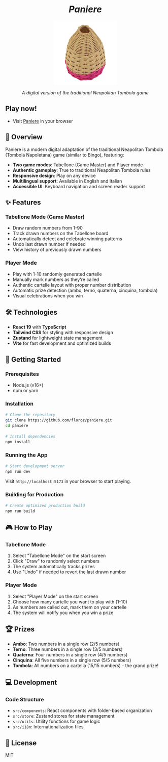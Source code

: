 <div align="center">
  <h1 style="text-align: center; font-style: italic;">Paniere</h1>
</div>

<div align="center">
  <img src="./public/images/paniere.png" alt="Paniere" width="200" />
  <p><em>A digital version of the traditional Neapolitan Tombola game</em></p>
</div>

## Play now!

- Visit [Paniere](https://paniere.netlify.app) in your browser

## 📖 Overview

Paniere is a modern digital adaptation of the traditional Neapolitan Tombola (Tombola Napoletana) game (similar to Bingo), featuring:

- **Two game modes**: Tabellone (Game Master) and Player mode
- **Authentic gameplay**: True to traditional Neapolitan Tombola rules
- **Responsive design**: Play on any device
- **Multilingual support**: Available in English and Italian
- **Accessible UI**: Keyboard navigation and screen reader support

## ✨ Features

### Tabellone Mode (Game Master)

- Draw random numbers from 1-90
- Track drawn numbers on the Tabellone board
- Automatically detect and celebrate winning patterns
- Undo last drawn number if needed
- View history of previously drawn numbers

### Player Mode

- Play with 1-10 randomly generated cartelle
- Manually mark numbers as they're called
- Authentic cartelle layout with proper number distribution
- Automatic prize detection (ambo, terno, quaterna, cinquina, tombola)
- Visual celebrations when you win

## 🛠️ Technologies

- **React 19** with **TypeScript**
- **Tailwind CSS** for styling with responsive design
- **Zustand** for lightweight state management
- **Vite** for fast development and optimized builds

## 🚀 Getting Started

### Prerequisites

- Node.js (v16+)
- npm or yarn

### Installation

```bash
# Clone the repository
git clone https://github.com/floroz/paniere.git
cd paniere

# Install dependencies
npm install
```

### Running the App

```bash
# Start development server
npm run dev
```

Visit `http://localhost:5173` in your browser to start playing.

### Building for Production

```bash
# Create optimized production build
npm run build
```

## 🎮 How to Play

### Tabellone Mode

1. Select "Tabellone Mode" on the start screen
2. Click "Draw" to randomly select numbers
3. The system automatically tracks prizes
4. Use "Undo" if needed to revert the last drawn number

### Player Mode

1. Select "Player Mode" on the start screen
2. Choose how many cartelle you want to play with (1-10)
3. As numbers are called out, mark them on your cartelle
4. The system will notify you when you win a prize

## 🏆 Prizes

- **Ambo**: Two numbers in a single row (2/5 numbers)
- **Terno**: Three numbers in a single row (3/5 numbers)
- **Quaterna**: Four numbers in a single row (4/5 numbers)
- **Cinquina**: All five numbers in a single row (5/5 numbers)
- **Tombola**: All numbers on a cartella (15/15 numbers) - the grand prize!

## 💻 Development

### Code Structure

- `src/components`: React components with folder-based organization
- `src/store`: Zustand stores for state management
- `src/utils`: Utility functions for game logic
- `src/i18n`: Internationalization files

## 📄 License

MIT
